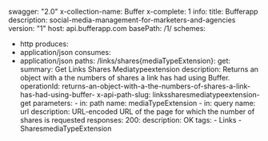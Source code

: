 swagger: "2.0"
x-collection-name: Buffer
x-complete: 1
info:
  title: Bufferapp
  description: social-media-management-for-marketers-and-agencies
  version: "1"
host: api.bufferapp.com
basePath: /1/
schemes:
- http
produces:
- application/json
consumes:
- application/json
paths:
  /links/shares{mediaTypeExtension}:
    get:
      summary: Get Links Shares Mediatypeextension
      description: Returns an object with a the numbers of shares a link has had using
        Buffer.
      operationId: returns-an-object-with-a-the-numbers-of-shares-a-link-has-had-using-buffer-
      x-api-path-slug: linkssharesmediatypeextension-get
      parameters:
      - in: path
        name: mediaTypeExtension
      - in: query
        name: url
        description: URL-encoded URL of the page for which the number of shares is
          requested
      responses:
        200:
          description: OK
      tags:
      - Links
      - SharesmediaTypeExtension